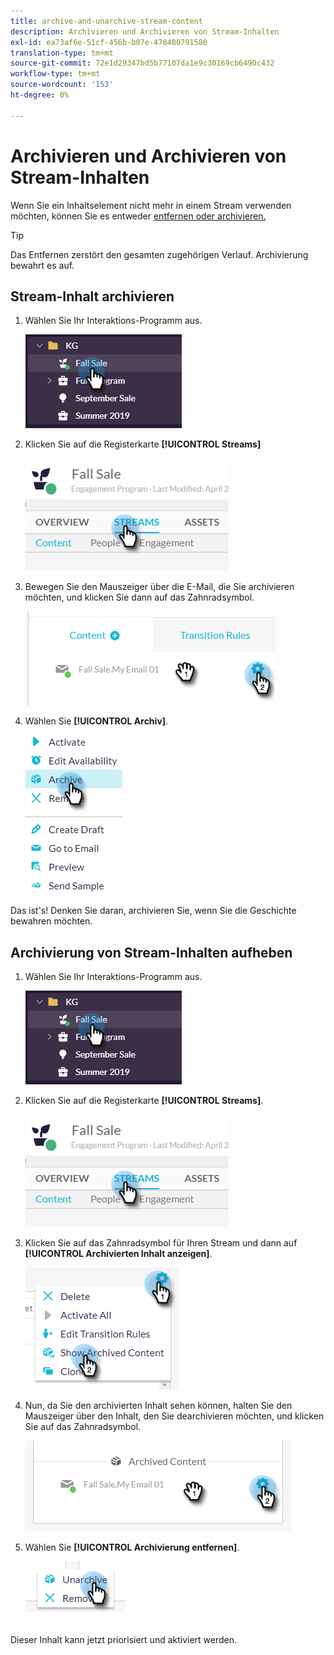 ```yaml
---
title: archive-and-unarchive-stream-content
description: Archivieren und Archivieren von Stream-Inhalten
exl-id: ea73af6e-51cf-456b-b07e-478480791580
translation-type: tm+mt
source-git-commit: 72e1d29347bd5b77107da1e9c30169cb6490c432
workflow-type: tm+mt
source-wordcount: '153'
ht-degree: 0%

---
```


# Archivieren und Archivieren von Stream-Inhalten

Wenn Sie ein Inhaltselement nicht mehr in einem Stream verwenden möchten, können Sie es entweder [entfernen oder archivieren.](/help/sky/remove-stream-content.md)

>[!TIP]
>
>Das Entfernen zerstört den gesamten zugehörigen Verlauf. Archivierung
>bewahrt es auf.

## Stream-Inhalt archivieren

1. Wählen Sie Ihr Interaktions-Programm aus.

   ![Bild eins](/help/sky/assets/engagement-programs/archive-and-unarchive-stream-content/archive-and-unarchive-stream-content-1.png)

1. Klicken Sie auf die Registerkarte **[!UICONTROL Streams]**

   ![Bild zwei](/help/sky/assets/engagement-programs/archive-and-unarchive-stream-content/archive-and-unarchive-stream-content-2.png)

1. Bewegen Sie den Mauszeiger über die E-Mail, die Sie archivieren möchten, und klicken Sie dann auf das Zahnradsymbol.

   ![Bild drei](/help/sky/assets/engagement-programs/archive-and-unarchive-stream-content/archive-and-unarchive-stream-content-3.png)

1. Wählen Sie **[!UICONTROL Archiv]**.

   ![Bild vier](/help/sky/assets/engagement-programs/archive-and-unarchive-stream-content/archive-and-unarchive-stream-content-4.png)

Das ist&#39;s! Denken Sie daran, archivieren Sie, wenn Sie die Geschichte bewahren möchten.

## Archivierung von Stream-Inhalten aufheben

1. Wählen Sie Ihr Interaktions-Programm aus.

   ![Bild fünf](/help/sky/assets/engagement-programs/archive-and-unarchive-stream-content/archive-and-unarchive-stream-content-5.png)

1. Klicken Sie auf die Registerkarte **[!UICONTROL Streams]**.

   ![Bild sechs](/help/sky/assets/engagement-programs/archive-and-unarchive-stream-content/archive-and-unarchive-stream-content-6.png)

1. Klicken Sie auf das Zahnradsymbol für Ihren Stream und dann auf **[!UICONTROL Archivierten Inhalt anzeigen]**.

   ![Bild sieben](/help/sky/assets/engagement-programs/archive-and-unarchive-stream-content/archive-and-unarchive-stream-content-7.png)

1. Nun, da Sie den archivierten Inhalt sehen können, halten Sie den Mauszeiger über den Inhalt, den Sie dearchivieren möchten, und klicken Sie auf das Zahnradsymbol.

   ![Bild acht](/help/sky/assets/engagement-programs/archive-and-unarchive-stream-content/archive-and-unarchive-stream-content-8.png)

1. Wählen Sie **[!UICONTROL Archivierung entfernen]**.

   ![Bild neun](/help/sky/assets/engagement-programs/archive-and-unarchive-stream-content/archive-and-unarchive-stream-content-9.png)

Dieser Inhalt kann jetzt priorisiert und aktiviert werden.
